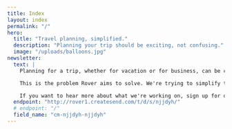 ```yaml
---
title: Index
layout: index
permalink: "/"
hero:
  title: "Travel planning, simplified."
  description: "Planning your trip should be exciting, not confusing."
  image: "/uploads/balloons.jpg"
newsletter:
  text: |
    Planning for a trip, whether for vacation or for business, can be confusing. What's the cheapest way to get there? Where do I stay? What should I see when I'm there, and what I should avoid? Add the stress of keeping together all of your flight information, your hotel reservations, and your activities, and you're probably going to not have as great of a time as you would've otherwise.

    This is the problem Rover aims to solve. We're trying to simplify the planning and organizing process so you can do what you want on your trip.

    If you want to hear more about what we're working on, sign up for our newsletter below, and we'll update you along the way!
  endpoint: "http://rover1.createsend.com/t/d/s/njjdyh/"
  # endpoint: "/"
  field_name: "cm-njjdyh-njjdyh"
---
```

